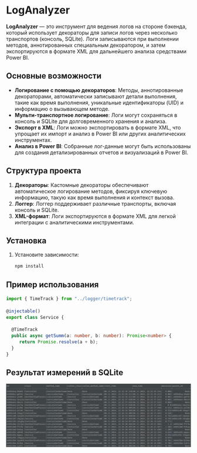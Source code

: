# LogAnalyzer

**LogAnalyzer** — это инструмент для ведения логов на стороне бэкенда, который использует декораторы для записи логов через несколько транспортов (консоль, SQLite). Логи записываются при выполнении методов, аннотированных специальным декоратором, и затем экспортируются в формате XML для дальнейшего анализа средствами Power BI.

## Основные возможности
- **Логирование с помощью декораторов**: Методы, аннотированные декораторами, автоматически записывают детали выполнения, такие как время выполнения, уникальные идентификаторы (UID) и информацию о вызывающем методе.
- **Мульти-транспортное логирование**: Логи могут сохраняться в консоль и SQLite для долговременного хранения и анализа.
- **Экспорт в XML**: Логи можно экспортировать в формате XML, что упрощает их импорт и анализ в Power BI или других аналитических инструментах.
- **Анализ в Power BI**: Собранные лог-данные могут быть использованы для создания детализированных отчетов и визуализаций в Power BI.

## Структура проекта
1. **Декораторы**: Кастомные декораторы обеспечивают автоматическое логирование методов, фиксируя ключевую информацию, такую как время выполнения и контекст вызова.
2. **Логгер**: Логгер поддерживает различные транспорты, включая консоль и SQLite.
3. **XML-формат**: Логи экспортируются в формате XML для легкой интеграции с аналитическими инструментами.

## Установка
1. Установите зависимости:
   ```bash
   npm install

## Пример использования
```typescript
import { TimeTrack } from "../logger/timetrack";

@injectable()
export class Service {

  @TimeTrack
  public async getSumm(a: number, b: number): Promise<number> {
     return Promise.resolve(a + b);
  }
}
```

## Результат измерений в SQLite

![таблица с измерениями](performance.png)

